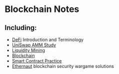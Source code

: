 # Blockchain Notes

## Including:

- [DeFi](https://github.com/ymart1n/coding-notes/blob/main/blockchain/DeFi.md) Introduction and Terminology
- [UniSwap AMM Study](https://github.com/ymart1n/coding-notes/blob/main/blockchain/UniSwap_AMM_Study.md)
- [Liquidity Mining](https://github.com/ymart1n/coding-notes/blob/main/blockchain/Liquidity_Mining.md)
- [Blockchain](https://github.com/ymart1n/coding-notes/blob/main/blockchain/Blockchain.md)
- [Smart Contract Practice](https://github.com/ymart1n/coding-notes/blob/main/blockchain/Smart_Contract_Contract.md)
- [Ethernaut](https://github.com/ymart1n/coding-notes/blob/main/blockchain/ethernaut.md) blockchain security wargame solutions
